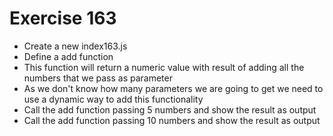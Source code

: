 # Exercise 163

* Create a new index163.js
* Define a add function
* This function will return a numeric value with result of adding all the numbers that we pass as parameter
* As we don't know how many parameters we are going to get we need to use a dynamic way to add this functionality
* Call the add function passing 5 numbers and show the result as output
* Call the add function passing 10 numbers and show the result as output